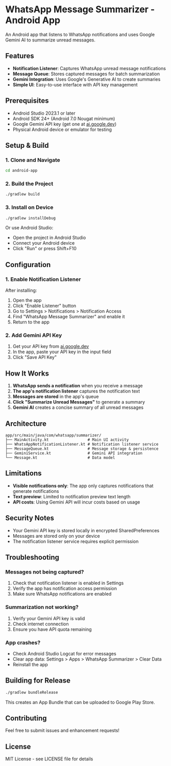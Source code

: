 # WhatsApp Message Summarizer - Android App

An Android app that listens to WhatsApp notifications and uses Google Gemini AI to summarize unread messages.

## Features

- **Notification Listener**: Captures WhatsApp unread message notifications
- **Message Queue**: Stores captured messages for batch summarization
- **Gemini Integration**: Uses Google's Generative AI to create summaries
- **Simple UI**: Easy-to-use interface with API key management

## Prerequisites

- Android Studio 2023.1 or later
- Android SDK 24+ (Android 7.0 Nougat minimum)
- Google Gemini API key (get one at [ai.google.dev](https://ai.google.dev))
- Physical Android device or emulator for testing

## Setup & Build

### 1. Clone and Navigate
```bash
cd android-app
```

### 2. Build the Project
```bash
./gradlew build
```

### 3. Install on Device
```bash
./gradlew installDebug
```

Or use Android Studio:
- Open the project in Android Studio
- Connect your Android device
- Click "Run" or press Shift+F10

## Configuration

### 1. Enable Notification Listener

After installing:
1. Open the app
2. Click "Enable Listener" button
3. Go to Settings > Notifications > Notification Access
4. Find "WhatsApp Message Summarizer" and enable it
5. Return to the app

### 2. Add Gemini API Key

1. Get your API key from [ai.google.dev](https://ai.google.dev)
2. In the app, paste your API key in the input field
3. Click "Save API Key"

## How It Works

1. **WhatsApp sends a notification** when you receive a message
2. **The app's notification listener** captures the notification text
3. **Messages are stored** in the app's queue
4. **Click "Summarize Unread Messages"** to generate a summary
5. **Gemini AI** creates a concise summary of all unread messages

## Architecture

```
app/src/main/java/com/whatsapp/summarizer/
├── MainActivity.kt                 # Main UI activity
├── WhatsAppNotificationListener.kt # Notification listener service
├── MessageQueue.kt                 # Message storage & persistence
├── GeminiService.kt                # Gemini API integration
└── Message.kt                      # Data model
```

## Limitations

- **Visible notifications only**: The app only captures notifications that generate notifications
- **Text preview**: Limited to notification preview text length
- **API costs**: Using Gemini API will incur costs based on usage

## Security Notes

- Your Gemini API key is stored locally in encrypted SharedPreferences
- Messages are stored only on your device
- The notification listener service requires explicit permission

## Troubleshooting

### Messages not being captured?
1. Check that notification listener is enabled in Settings
2. Verify the app has notification access permission
3. Make sure WhatsApp notifications are enabled

### Summarization not working?
1. Verify your Gemini API key is valid
2. Check internet connection
3. Ensure you have API quota remaining

### App crashes?
- Check Android Studio Logcat for error messages
- Clear app data: Settings > Apps > WhatsApp Summarizer > Clear Data
- Reinstall the app

## Building for Release

```bash
./gradlew bundleRelease
```

This creates an App Bundle that can be uploaded to Google Play Store.

## Contributing

Feel free to submit issues and enhancement requests!

## License

MIT License - see LICENSE file for details
